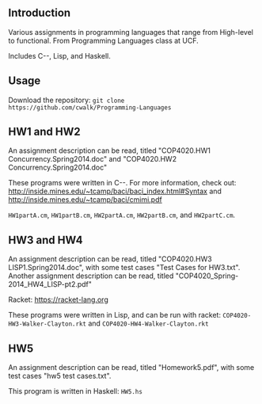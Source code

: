 ## Introduction

Various assignments in programming languages that range from High-level to functional. From Programming Languages class at UCF.

Includes C--, Lisp, and Haskell.

## Usage

Download the repository: `git clone https://github.com/cwalk/Programming-Languages`

## HW1 and HW2

An assignment description can be read, titled "COP4020.HW1 Concurrency.Spring2014.doc" and "COP4020.HW2 Concurrency.Spring2014.doc"

These programs were written in C--. For more information, check out: http://inside.mines.edu/~tcamp/baci/baci_index.html#Syntax and http://inside.mines.edu/~tcamp/baci/cmimi.pdf

`HW1partA.cm`, `HW1partB.cm`, `HW2partA.cm`, `HW2partB.cm`, and `HW2partC.cm`.

## HW3 and HW4

An assignment description can be read, titled "COP4020.HW3 LISP1.Spring2014.doc", with some test cases "Test Cases for HW3.txt". Another assignment description can be read, titled "COP4020_Spring-2014_HW4_LISP-pt2.pdf"

Racket: https://racket-lang.org

These programs were written in Lisp, and can be run with racket: `COP4020-HW3-Walker-Clayton.rkt` and `COP4020-HW4-Walker-Clayton.rkt`

## HW5

An assignment description can be read, titled "Homework5.pdf", with some test cases "hw5 test cases.txt".

This program is written in Haskell: `HW5.hs`
